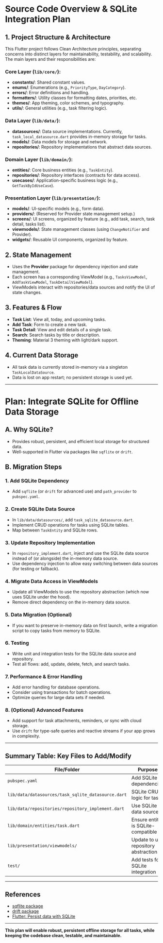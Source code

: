 # Source Code Overview & SQLite Integration Plan

## 1. Project Structure & Architecture

This Flutter project follows Clean Architecture principles, separating concerns into distinct layers for maintainability, testability, and scalability. The main layers and their responsibilities are:

### **Core Layer (`lib/core/`):**
- **constants/**: Shared constant values.
- **enums/**: Enumerations (e.g., `PriorityType`, `DayCategory`).
- **errors/**: Error definitions and handling.
- **formatters/**: Utility classes for formatting dates, priorities, etc.
- **themes/**: App theming, color schemes, and typography.
- **utils/**: General utilities (e.g., task filtering logic).

### **Data Layer (`lib/data/`):**
- **datasources/**: Data source implementations. Currently, `task_local_datasource.dart` provides in-memory storage for tasks.
- **models/**: Data models for storage and network.
- **repositories/**: Repository implementations that abstract data sources.

### **Domain Layer (`lib/domain/`):**
- **entities/**: Core business entities (e.g., `TaskEntity`).
- **repositories/**: Repository interfaces (contracts for data access).
- **usecases/**: Application-specific business logic (e.g., `GetTaskByIdUseCase`).

### **Presentation Layer (`lib/presentation/`):**
- **models/**: UI-specific models (e.g., form data).
- **providers/**: (Reserved for Provider state management setup.)
- **screens/**: UI screens, organized by feature (e.g., add task, search, task detail, tasks list).
- **viewmodels/**: State management classes (using `ChangeNotifier` and Provider).
- **widgets/**: Reusable UI components, organized by feature.

## 2. State Management
- Uses the **Provider** package for dependency injection and state management.
- Each screen has a corresponding ViewModel (e.g., `TasksViewModel`, `AddTaskViewModel`, `TaskDetailViewModel`).
- ViewModels interact with repositories/data sources and notify the UI of state changes.

## 3. Features & Flow
- **Task List**: View all, today, and upcoming tasks.
- **Add Task**: Form to create a new task.
- **Task Detail**: View and edit details of a single task.
- **Search**: Search tasks by title or description.
- **Theming**: Material 3 theming with light/dark support.

## 4. Current Data Storage
- All task data is currently stored in-memory via a singleton `TaskLocalDataSource`.
- Data is lost on app restart; no persistent storage is used yet.

---

# Plan: Integrate SQLite for Offline Data Storage

## **A. Why SQLite?**
- Provides robust, persistent, and efficient local storage for structured data.
- Well-supported in Flutter via packages like `sqflite` or `drift`.

## **B. Migration Steps**

### 1. **Add SQLite Dependency**
- Add `sqflite` (or `drift` for advanced use) and `path_provider` to `pubspec.yaml`.

### 2. **Create SQLite Data Source**
- In `lib/data/datasources/`, add `task_sqlite_datasource.dart`.
- Implement CRUD operations for tasks using SQLite tables.
- Map between `TaskEntity` and SQLite rows.

### 3. **Update Repository Implementation**
- In `repository_implement.dart`, inject and use the SQLite data source instead of (or alongside) the in-memory data source.
- Use dependency injection to allow easy switching between data sources (for testing or fallback).

### 4. **Migrate Data Access in ViewModels**
- Update all ViewModels to use the repository abstraction (which now uses SQLite under the hood).
- Remove direct dependency on the in-memory data source.

### 5. **Data Migration (Optional)**
- If you want to preserve in-memory data on first launch, write a migration script to copy tasks from memory to SQLite.

### 6. **Testing**
- Write unit and integration tests for the SQLite data source and repository.
- Test all flows: add, update, delete, fetch, and search tasks.

### 7. **Performance & Error Handling**
- Add error handling for database operations.
- Consider using transactions for batch operations.
- Optimize queries for large data sets if needed.

### 8. **(Optional) Advanced Features**
- Add support for task attachments, reminders, or sync with cloud storage.
- Use `drift` for type-safe queries and reactive streams if your app grows in complexity.

---

## **Summary Table: Key Files to Add/Modify**
| File/Folder                                 | Purpose                                    |
|---------------------------------------------|--------------------------------------------|
| `pubspec.yaml`                              | Add SQLite dependencies                    |
| `lib/data/datasources/task_sqlite_datasource.dart` | SQLite CRUD logic for tasks                |
| `lib/data/repositories/repository_implement.dart`  | Use SQLite data source                     |
| `lib/domain/entities/task.dart`              | Ensure entity is SQLite-compatible          |
| `lib/presentation/viewmodels/`              | Update to use repository abstraction        |
| `test/`                                     | Add tests for SQLite integration            |

---

## **References**
- [sqflite package](https://pub.dev/packages/sqflite)
- [drift package](https://pub.dev/packages/drift)
- [Flutter: Persist data with SQLite](https://docs.flutter.dev/cookbook/persistence/sqlite)

---

**This plan will enable robust, persistent offline storage for all tasks, while keeping the codebase clean, testable, and maintainable.**
